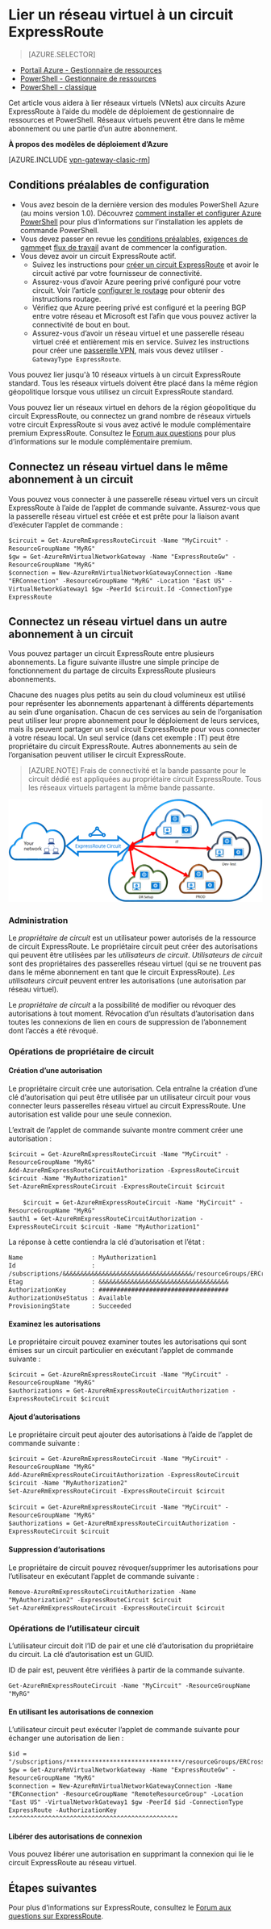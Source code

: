 <properties 
   pageTitle="Lier un réseau virtuel pour un circuit ExpressRoute à l’aide de PowerShell | Microsoft Azure"
   description="Ce document fournit une vue d’ensemble de la façon d’établir un lien réseaux virtuels (VNets) aux circuits ExpressRoute en utilisant le modèle de déploiement Gestionnaire de ressources et PowerShell."
   services="expressroute"
   documentationCenter="na"
   authors="ganesr"
   manager="carmonm"
   editor=""
   tags="azure-resource-manager"/>
<tags 
   ms.service="expressroute"
   ms.devlang="na"
   ms.topic="article"
   ms.tgt_pltfrm="na"
   ms.workload="infrastructure-services"
   ms.date="10/10/2016"
   ms.author="ganesr" />

# <a name="link-a-virtual-network-to-an-expressroute-circuit"></a>Lier un réseau virtuel à un circuit ExpressRoute

> [AZURE.SELECTOR]
- [Portail Azure - Gestionnaire de ressources](expressroute-howto-linkvnet-portal-resource-manager.md)
- [PowerShell - Gestionnaire de ressources](expressroute-howto-linkvnet-arm.md)
- [PowerShell - classique](expressroute-howto-linkvnet-classic.md)


Cet article vous aidera à lier réseaux virtuels (VNets) aux circuits Azure ExpressRoute à l’aide du modèle de déploiement de gestionnaire de ressources et PowerShell. Réseaux virtuels peuvent être dans le même abonnement ou une partie d’un autre abonnement.

**À propos des modèles de déploiement d’Azure**

[AZURE.INCLUDE [vpn-gateway-clasic-rm](../../includes/vpn-gateway-classic-rm-include.md)] 

## <a name="configuration-prerequisites"></a>Conditions préalables de configuration

- Vous avez besoin de la dernière version des modules PowerShell Azure (au moins version 1.0). Découvrez [comment installer et configurer Azure PowerShell](../powershell-install-configure.md) pour plus d’informations sur l’installation les applets de commande PowerShell.
- Vous devez passer en revue les [conditions préalables](expressroute-prerequisites.md), [exigences de gamme](expressroute-routing.md)et [flux de travail](expressroute-workflows.md) avant de commencer la configuration.
- Vous devez avoir un circuit ExpressRoute actif. 
    - Suivez les instructions pour [créer un circuit ExpressRoute](expressroute-howto-circuit-arm.md) et avoir le circuit activé par votre fournisseur de connectivité. 
    - Assurez-vous d’avoir Azure peering privé configuré pour votre circuit. Voir l’article [configurer le routage](expressroute-howto-routing-arm.md) pour obtenir des instructions routage. 
    - Vérifiez que Azure peering privé est configuré et la peering BGP entre votre réseau et Microsoft est l’afin que vous pouvez activer la connectivité de bout en bout.
    - Assurez-vous d’avoir un réseau virtuel et une passerelle réseau virtuel créé et entièrement mis en service. Suivez les instructions pour créer une [passerelle VPN](../articles/vpn-gateway/vpn-gateway-create-site-to-site-rm-powershell.md), mais vous devez utiliser `-GatewayType ExpressRoute`.

Vous pouvez lier jusqu'à 10 réseaux virtuels à un circuit ExpressRoute standard. Tous les réseaux virtuels doivent être placé dans la même région géopolitique lorsque vous utilisez un circuit ExpressRoute standard. 

Vous pouvez lier un réseaux virtuel en dehors de la région géopolitique du circuit ExpressRoute, ou connectez un grand nombre de réseaux virtuels votre circuit ExpressRoute si vous avez activé le module complémentaire premium ExpressRoute. Consultez le [Forum aux questions](expressroute-faqs.md) pour plus d’informations sur le module complémentaire premium.

## <a name="connect-a-virtual-network-in-the-same-subscription-to-a-circuit"></a>Connectez un réseau virtuel dans le même abonnement à un circuit

Vous pouvez vous connecter à une passerelle réseau virtuel vers un circuit ExpressRoute à l’aide de l’applet de commande suivante. Assurez-vous que la passerelle réseau virtuel est créée et est prête pour la liaison avant d’exécuter l’applet de commande :

    $circuit = Get-AzureRmExpressRouteCircuit -Name "MyCircuit" -ResourceGroupName "MyRG"
    $gw = Get-AzureRmVirtualNetworkGateway -Name "ExpressRouteGw" -ResourceGroupName "MyRG"
    $connection = New-AzureRmVirtualNetworkGatewayConnection -Name "ERConnection" -ResourceGroupName "MyRG" -Location "East US" -VirtualNetworkGateway1 $gw -PeerId $circuit.Id -ConnectionType ExpressRoute

## <a name="connect-a-virtual-network-in-a-different-subscription-to-a-circuit"></a>Connectez un réseau virtuel dans un autre abonnement à un circuit

Vous pouvez partager un circuit ExpressRoute entre plusieurs abonnements. La figure suivante illustre une simple principe de fonctionnement du partage de circuits ExpressRoute plusieurs abonnements.

Chacune des nuages plus petits au sein du cloud volumineux est utilisé pour représenter les abonnements appartenant à différents départements au sein d’une organisation. Chacun de ces services au sein de l’organisation peut utiliser leur propre abonnement pour le déploiement de leurs services, mais ils peuvent partager un seul circuit ExpressRoute pour vous connecter à votre réseau local. Un seul service (dans cet exemple : IT) peut être propriétaire du circuit ExpressRoute. Autres abonnements au sein de l’organisation peuvent utiliser le circuit ExpressRoute.

>[AZURE.NOTE] Frais de connectivité et la bande passante pour le circuit dédié est appliquées au propriétaire circuit ExpressRoute. Tous les réseaux virtuels partagent la même bande passante.

![Connectivité entre-abonnement](./media/expressroute-howto-linkvnet-classic/cross-subscription.png)

### <a name="administration"></a>Administration

Le *propriétaire de circuit* est un utilisateur power autorisés de la ressource de circuit ExpressRoute. Le propriétaire circuit peut créer des autorisations qui peuvent être utilisées par les *utilisateurs de circuit*. *Utilisateurs de circuit* sont des propriétaires des passerelles réseau virtuel (qui se ne trouvent pas dans le même abonnement en tant que le circuit ExpressRoute). *Les utilisateurs circuit* peuvent entrer les autorisations (une autorisation par réseau virtuel).

Le *propriétaire de circuit* a la possibilité de modifier ou révoquer des autorisations à tout moment. Révocation d’un résultats d’autorisation dans toutes les connexions de lien en cours de suppression de l’abonnement dont l’accès a été révoqué.

### <a name="circuit-owner-operations"></a>Opérations de propriétaire de circuit 

#### <a name="creating-an-authorization"></a>Création d’une autorisation
    
Le propriétaire circuit crée une autorisation. Cela entraîne la création d’une clé d’autorisation qui peut être utilisée par un utilisateur circuit pour vous connecter leurs passerelles réseau virtuel au circuit ExpressRoute. Une autorisation est valide pour une seule connexion.

L’extrait de l’applet de commande suivante montre comment créer une autorisation :

    $circuit = Get-AzureRmExpressRouteCircuit -Name "MyCircuit" -ResourceGroupName "MyRG"
    Add-AzureRmExpressRouteCircuitAuthorization -ExpressRouteCircuit $circuit -Name "MyAuthorization1"
    Set-AzureRmExpressRouteCircuit -ExpressRouteCircuit $circuit

        $circuit = Get-AzureRmExpressRouteCircuit -Name "MyCircuit" -ResourceGroupName "MyRG"
    $auth1 = Get-AzureRmExpressRouteCircuitAuthorization -ExpressRouteCircuit $circuit -Name "MyAuthorization1"
        

La réponse à cette contiendra la clé d’autorisation et l’état :

    Name                   : MyAuthorization1
    Id                     : /subscriptions/&&&&&&&&&&&&&&&&&&&&&&&&&&&&&&&&&&&&/resourceGroups/ERCrossSubTestRG/providers/Microsoft.Network/expressRouteCircuits/CrossSubTest/authorizations/MyAuthorization1
    Etag                   : &&&&&&&&&&&&&&&&&&&&&&&&&&&&&&&&&&&& 
    AuthorizationKey       : ####################################
    AuthorizationUseStatus : Available
    ProvisioningState      : Succeeded

        

#### <a name="reviewing-authorizations"></a>Examinez les autorisations

Le propriétaire circuit pouvez examiner toutes les autorisations qui sont émises sur un circuit particulier en exécutant l’applet de commande suivante :

    $circuit = Get-AzureRmExpressRouteCircuit -Name "MyCircuit" -ResourceGroupName "MyRG"
    $authorizations = Get-AzureRmExpressRouteCircuitAuthorization -ExpressRouteCircuit $circuit
    

#### <a name="adding-authorizations"></a>Ajout d’autorisations

Le propriétaire circuit peut ajouter des autorisations à l’aide de l’applet de commande suivante :

    $circuit = Get-AzureRmExpressRouteCircuit -Name "MyCircuit" -ResourceGroupName "MyRG"
    Add-AzureRmExpressRouteCircuitAuthorization -ExpressRouteCircuit $circuit -Name "MyAuthorization2"
    Set-AzureRmExpressRouteCircuit -ExpressRouteCircuit $circuit
    
    $circuit = Get-AzureRmExpressRouteCircuit -Name "MyCircuit" -ResourceGroupName "MyRG"
    $authorizations = Get-AzureRmExpressRouteCircuitAuthorization -ExpressRouteCircuit $circuit

    
#### <a name="deleting-authorizations"></a>Suppression d’autorisations

Le propriétaire de circuit pouvez révoquer/supprimer les autorisations pour l’utilisateur en exécutant l’applet de commande suivante :

    Remove-AzureRmExpressRouteCircuitAuthorization -Name "MyAuthorization2" -ExpressRouteCircuit $circuit
    Set-AzureRmExpressRouteCircuit -ExpressRouteCircuit $circuit    

### <a name="circuit-user-operations"></a>Opérations de l’utilisateur circuit

L’utilisateur circuit doit l’ID de pair et une clé d’autorisation du propriétaire du circuit. La clé d’autorisation est un GUID.

ID de pair est, peuvent être vérifiées à partir de la commande suivante.

    Get-AzureRmExpressRouteCircuit -Name "MyCircuit" -ResourceGroupName "MyRG"

#### <a name="redeeming-connection-authorizations"></a>En utilisant les autorisations de connexion

L’utilisateur circuit peut exécuter l’applet de commande suivante pour échanger une autorisation de lien :

    $id = "/subscriptions/********************************/resourceGroups/ERCrossSubTestRG/providers/Microsoft.Network/expressRouteCircuits/MyCircuit"  
    $gw = Get-AzureRmVirtualNetworkGateway -Name "ExpressRouteGw" -ResourceGroupName "MyRG"
    $connection = New-AzureRmVirtualNetworkGatewayConnection -Name "ERConnection" -ResourceGroupName "RemoteResourceGroup" -Location "East US" -VirtualNetworkGateway1 $gw -PeerId $id -ConnectionType ExpressRoute -AuthorizationKey "^^^^^^^^^^^^^^^^^^^^^^^^^^^^^^^^^^^^^^^^^^^^^"

#### <a name="releasing-connection-authorizations"></a>Libérer des autorisations de connexion

Vous pouvez libérer une autorisation en supprimant la connexion qui lie le circuit ExpressRoute au réseau virtuel.

## <a name="next-steps"></a>Étapes suivantes

Pour plus d’informations sur ExpressRoute, consultez le [Forum aux questions sur ExpressRoute](expressroute-faqs.md).
